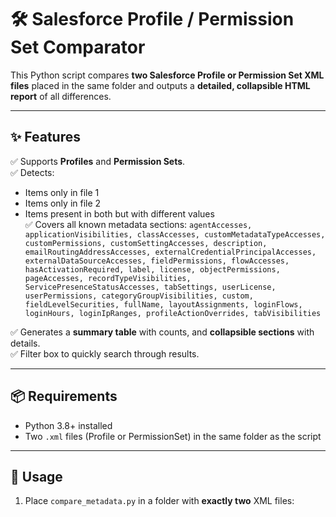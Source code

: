 # 🛠️ Salesforce Profile / Permission Set Comparator

This Python script compares **two Salesforce Profile or Permission Set XML files** placed in the same folder and outputs a **detailed, collapsible HTML report** of all differences.

---

## ✨ Features

✅ Supports **Profiles** and **Permission Sets**.  
✅ Detects:
- Items only in file 1
- Items only in file 2
- Items present in both but with different values  
✅ Covers all known metadata sections:
`agentAccesses, applicationVisibilities, classAccesses, customMetadataTypeAccesses, customPermissions, customSettingAccesses, description, emailRoutingAddressAccesses, externalCredentialPrincipalAccesses, externalDataSourceAccesses, fieldPermissions, flowAccesses, hasActivationRequired, label, license, objectPermissions, pageAccesses, recordTypeVisibilities, ServicePresenceStatusAccesses, tabSettings, userLicense, userPermissions, categoryGroupVisibilities, custom, fieldLevelSecurities, fullName, layoutAssignments, loginFlows, loginHours, loginIpRanges, profileActionOverrides, tabVisibilities`

✅ Generates a **summary table** with counts, and **collapsible sections** with details.  
✅ Filter box to quickly search through results.

---

## 📦 Requirements

- Python 3.8+ installed
- Two `.xml` files (Profile or PermissionSet) in the same folder as the script

---

## 🚀 Usage

1. Place `compare_metadata.py` in a folder with **exactly two** XML files:
